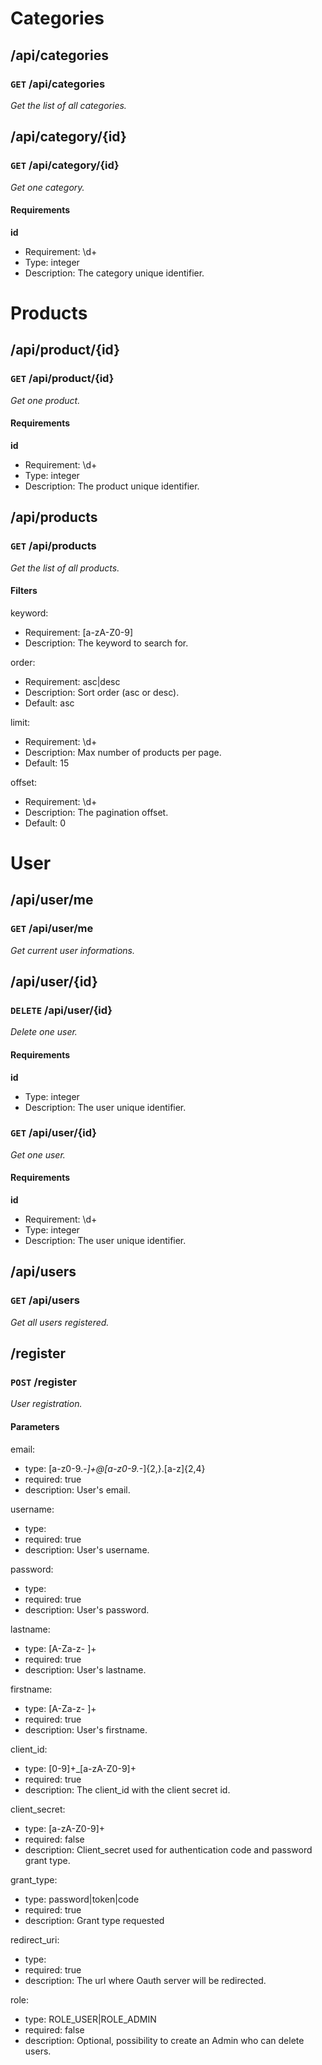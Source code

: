 # Categories #

## /api/categories ##

### `GET` /api/categories ###

_Get the list of all categories._


## /api/category/{id} ##

### `GET` /api/category/{id} ###

_Get one category._

#### Requirements ####

**id**

  - Requirement: \d+
  - Type: integer
  - Description: The category unique identifier.



# Products #

## /api/product/{id} ##

### `GET` /api/product/{id} ###

_Get one product._

#### Requirements ####

**id**

  - Requirement: \d+
  - Type: integer
  - Description: The product unique identifier.


## /api/products ##

### `GET` /api/products ###

_Get the list of all products._

#### Filters ####

keyword:

  * Requirement: [a-zA-Z0-9]
  * Description: The keyword to search for.

order:

  * Requirement: asc|desc
  * Description: Sort order (asc or desc).
  * Default: asc

limit:

  * Requirement: \d+
  * Description: Max number of products per page.
  * Default: 15

offset:

  * Requirement: \d+
  * Description: The pagination offset.
  * Default: 0



# User #

## /api/user/me ##

### `GET` /api/user/me ###

_Get current user informations._


## /api/user/{id} ##

### `DELETE` /api/user/{id} ###

_Delete one user._

#### Requirements ####

**id**

  - Type: integer
  - Description: The user unique identifier.


### `GET` /api/user/{id} ###

_Get one user._

#### Requirements ####

**id**

  - Requirement: \d+
  - Type: integer
  - Description: The user unique identifier.


## /api/users ##

### `GET` /api/users ###

_Get all users registered._


## /register ##

### `POST` /register ###

_User registration._

#### Parameters ####

email:

  * type: [a-z0-9._-]+@[a-z0-9._-]{2,}\.[a-z]{2,4}
  * required: true
  * description: User's email.

username:

  * type: 
  * required: true
  * description: User's username.

password:

  * type: 
  * required: true
  * description: User's password.

lastname:

  * type: [A-Za-z- ]+
  * required: true
  * description: User's lastname.

firstname:

  * type: [A-Za-z- ]+
  * required: true
  * description: User's firstname.

client_id:

  * type: [0-9]+_[a-zA-Z0-9]+
  * required: true
  * description: The client_id with the client secret id.

client_secret:

  * type: [a-zA-Z0-9]+
  * required: false
  * description: Client_secret used for authentication code and password grant type.

grant_type:

  * type: password|token|code
  * required: true
  * description: Grant type requested

redirect_uri:

  * type: 
  * required: true
  * description: The url where Oauth server will be redirected.

role:

  * type: ROLE_USER|ROLE_ADMIN
  * required: false
  * description: Optional, possibility to create an Admin who can delete users.
